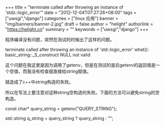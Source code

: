 +++
title = "terminate called after throwing an instance of 'stdz::logic_error'"
date = "2012-12-04T07:27:26+08:00"
tags = ["uwsgi","django"]
categories = ["linux 应用"]
banner = "img/banners/banner-2.jpg"
draft = false
author = "helight"
authorlink = "https://helight.cn"
summary = ""
keywords = ["uwsgi","django"]
+++

程序编译没有问题，突然在测试的时候出了这样的问题。

terminate called after throwing an instance of 'std::logic_error'
  what():  basic_string::_S_construct NULL not valid

这个问题在我这里是因为调用了getenv，但是在测试的是后getenv的返回值是一个空值，而我没有检查就直接给string赋值。

就造成了c++中string构造的失败。

所以在写法上要注意对这种string空构造的失败。下面的方法可以避免string的空构造。

const char* query_string = getenv("QUERY_STRING");

std::string q_string = query_string ? query_string : "";